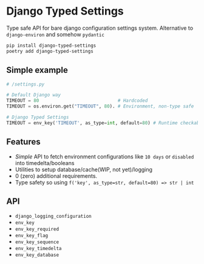 # Django Typed Settings

Type safe API for bare django configuration settings system.
Alternative to `django-environ` and somehow `pydantic`

```bash
pip install django-typed-settings
poetry add django-typed-settings
```
## Simple example

```python
# /settings.py

# Default Django way
TIMEOUT = 80                             # Hardcoded
TIMEOUT = os.environ.get("TIMEOUT", 80). # Environment, non-type safe

# Django Typed Settings
TIMEOUT = env_key('TIMEOUT', as_type=int, default=80) # Runtime checkable, type safe
```

## Features
- *Simple* API to fetch environment configurations like `10 days` or `disabled` into timedelta/booleans
- Utilities to setup database/cache(WIP, not yet)/logging
- 0 (zero) additional requirements.
- Type safety so using `f('key', as_type=str, default=80) => str | int`

## API
- `django_logging_configuration`
- `env_key`
- `env_key_required`
- `env_key_flag`
- `env_key_sequence`
- `env_key_timedelta`
- `env_key_database`